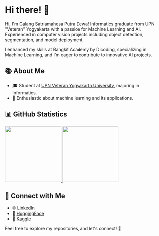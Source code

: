 # Hi there! 👋

Hi, I'm Galang Satriamahesa Putra Dewa!
Informatics graduate from UPN "Veteran" Yogyakarta with a passion for Machine Learning and AI. Experienced in computer vision projects including object detection, segmentation, and model deployment.

I enhanced my skills at Bangkit Academy by Dicoding, specializing in Machine Learning, and I’m eager to contribute to innovative AI projects.

## 📚 About Me

- 🎓 Student at [UPN Veteran Yogyakarta University](https://www.upnyk.ac.id/), majoring in Informatics.
- 🤖 Enthusiastic about machine learning and its applications.

## 📊 GitHub Statistics

<p align="left">
  <a href="https://github.com/galang006">
    <img height="180em" src="https://github-readme-stats-eight-theta.vercel.app/api?username=galang006&show_icons=true&theme=algolia&include_all_commits=true&count_private=true"/>
    <img height="180em" src="https://github-readme-stats-eight-theta.vercel.app/api/top-langs/?username=galang006&layout=compact&theme=algolia"/>
  </a>
</p>

## 🔗 Connect with Me

- 🌐 [LinkedIn](https://www.linkedin.com/in/galangspd)
- 🤗 [HuggingFace](https://huggingface.co/galang006)
- 📘 [Kaggle](https://www.kaggle.com/galangsatriamahesapd)

Feel free to explore my repositories, and let's connect! 🌟

